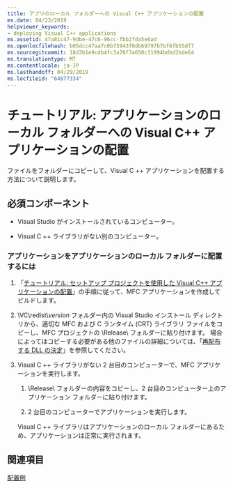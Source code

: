 ```yaml
---
title: アプリのローカル フォルダーへの Visual C++ アプリケーションの配置
ms.date: 04/23/2019
helpviewer_keywords:
- deploying Visual C++ applications
ms.assetid: 47a81c47-9dbe-47c6-96cc-fbb2fda5e6ad
ms.openlocfilehash: b05dcc47aa7c0b75943f0db69797b7bf6fb55df7
ms.sourcegitcommit: 18d3b1e9cdb4fc3a76f7a650c31994bdbd2bde64
ms.translationtype: MT
ms.contentlocale: ja-JP
ms.lasthandoff: 04/29/2019
ms.locfileid: "64877334"
---
```

# <a name="walkthrough-deploying-a-visual-c-application-to-an-application-local-folder"></a>チュートリアル: アプリケーションのローカル フォルダーへの Visual C++ アプリケーションの配置

ファイルをフォルダーにコピーして、Visual C ++ アプリケーションを配置する方法について説明します。

## <a name="prerequisites"></a>必須コンポーネント

- Visual Studio がインストールされているコンピューター。

- Visual C ++ ライブラリがない別のコンピューター。

### <a name="to-deploy-an-application-to-an-application-local-folder"></a>アプリケーションをアプリケーションのローカル フォルダーに配置するには

1. 「[チュートリアル: セットアップ プロジェクトを使用した Visual C++ アプリケーションの配置](walkthrough-deploying-a-visual-cpp-application-by-using-a-setup-project.md)」の手順に従って、MFC アプリケーションを作成してビルドします。

1. \\VC\\redist\\*version* フォルダー内の Visual Studio インストール ディレクトリから、適切な MFC および C ランタイム (CRT) ライブラリ ファイルをコピーし、MFC プロジェクトの \Release\ フォルダーに貼り付けます。 場合によってはコピーする必要がある他のファイルの詳細については、「[再配布する DLL の決定](determining-which-dlls-to-redistribute.md)」を参照してください。

1. Visual C ++ ライブラリがない 2 台目のコンピューターで、MFC アプリケーションを実行します。

   1. \Release\ フォルダーの内容をコピーし、2 台目のコンピューター上のアプリケーション フォルダーに貼り付けます。

   1. 2 台目のコンピューターでアプリケーションを実行します。

   Visual C ++ ライブラリはアプリケーションのローカル フォルダーにあるため、アプリケーションは正常に実行されます。

## <a name="see-also"></a>関連項目

[配置例](deployment-examples.md)<br/>
